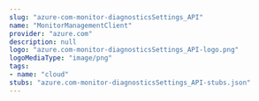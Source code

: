 ```yaml
---
slug: "azure-com-monitor-diagnosticsSettings_API"
name: "MonitorManagementClient"
provider: "azure.com"
description: null
logo: "azure.com-monitor-diagnosticsSettings_API-logo.png"
logoMediaType: "image/png"
tags:
- name: "cloud"
stubs: "azure.com-monitor-diagnosticsSettings_API-stubs.json"
---
```

